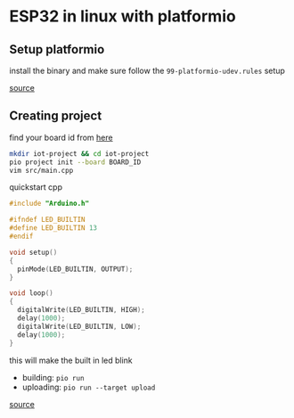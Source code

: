 # ESP32 in linux with platformio

## Setup platformio

install the binary and make sure follow the `99-platformio-udev.rules` setup

[source](https://docs.platformio.org/en/latest/core/installation/index.html)

## Creating project

find your board id from [here](https://docs.platformio.org/en/latest/boards/index.html#boards)

```bash
mkdir iot-project && cd iot-project
pio project init --board BOARD_ID
vim src/main.cpp
```

quickstart cpp

```c
#include "Arduino.h"

#ifndef LED_BUILTIN
#define LED_BUILTIN 13
#endif

void setup()
{
  pinMode(LED_BUILTIN, OUTPUT);
}

void loop()
{
  digitalWrite(LED_BUILTIN, HIGH);
  delay(1000);
  digitalWrite(LED_BUILTIN, LOW);
  delay(1000);
}
```

this will make the built in led blink

- building: `pio run`
- uploading: `pio run --target upload`

[source](https://docs.platformio.org/en/latest/core/quickstart.html)

